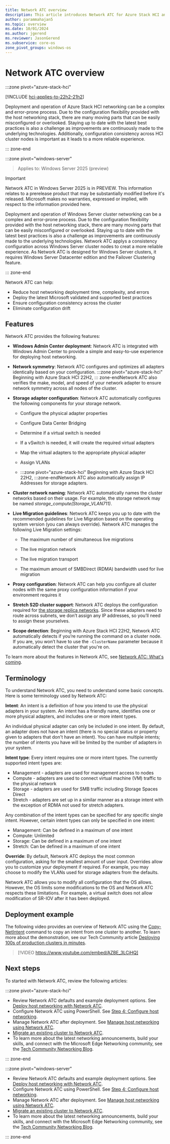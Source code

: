 ```yaml
---
title: Network ATC overview 
description: This article introduces Network ATC for Azure Stack HCI and Windows Server.
author: parammahajan5
ms.topic: overview
ms.date: 10/01/2024
ms.author: jgerend 
ms.reviewer: JasonGerend
ms.subservice: core-os
zone_pivot_groups: windows-os
---
```


# Network ATC overview

:::zone pivot="azure-stack-hci"

[!INCLUDE [hci-applies-to-22h2-21h2](../../includes/hci-applies-to-22h2.md)]

Deployment and operation of Azure Stack HCI networking can be a complex and error-prone process. Due to the configuration flexibility provided with the host networking stack, there are many moving parts that can be easily misconfigured or overlooked. Staying up to date with the latest best practices is also a challenge as improvements are continuously made to the underlying technologies. Additionally, configuration consistency across HCI cluster nodes is important as it leads to a more reliable experience.

::: zone-end

:::zone pivot="windows-server"

>Applies to: Windows Server 2025 (preview)

> [!IMPORTANT]
> Network ATC in Windows Server 2025 is in PREVIEW. This information relates to a prerelease product that may be substantially modified before it's released. Microsoft makes no warranties, expressed or implied, with respect to the information provided here.

Deployment and operation of Windows Server cluster networking can be a complex and error-prone process. Due to the configuration flexibility provided with the host networking stack, there are many moving parts that can be easily misconfigured or overlooked. Staying up to date with the latest best practices is also a challenge as improvements are continuously made to the underlying technologies. Network ATC applys a consistency configuration across Windows Server cluster nodes to creat a more reliable experience. As Network ATC is designed for Windows Server clusters, it requires Windows Server Datacenter edition and the Failover Clustering feature.

::: zone-end

Network ATC can help:

- Reduce host networking deployment time, complexity, and errors
- Deploy the latest Microsoft validated and supported best practices
- Ensure configuration consistency across the cluster
- Eliminate configuration drift

## Features

Network ATC provides the following features:

- **Windows Admin Center deployment**: Network ATC is integrated with Windows Admin Center to provide a simple and easy-to-use experience for deploying host networking.

- **Network symmetry**: Network ATC configures and optimizes all adapters identically based on your configuration. :::zone pivot="azure-stack-hci" Beginning with Azure Stack HCI 22H2, ::: zone-endNetwork ATC also verifies the make, model, and speed of your network adapter to ensure network symmetry across all nodes of the cluster.

- **Storage adapter configuration**: Network ATC automatically configures the following components for your storage network.

  - Configure the physical adapter properties

  - Configure Data Center Bridging

  - Determine if a virtual switch is needed

  - If a vSwitch is needed, it will create the required virtual adapters

  - Map the virtual adapters to the appropriate physical adapter

  - Assign VLANs

  - :::zone pivot="azure-stack-hci" Beginning with Azure Stack HCI 22H2, :::zone-endNetwork ATC also automatically assign IP Addresses for storage adapters.

- **Cluster network naming**: Network ATC automatically names the cluster networks based on their usage. For example, the storage network may be named _storage_compute(Storage\_VLAN711)_.

- **Live Migration guidelines**: Network ATC keeps you up to date with the recommended guidelines for Live Migration based on the operating system version (you can always override). Network ATC manages the following Live Migration settings:

  - The maximum number of simultaneous live migrations

  - The live migration network

  - The live migration transport

  - The maximum amount of SMBDirect (RDMA) bandwidth used for live migration

- **Proxy configuration**: Network ATC can help you configure all cluster nodes with the same proxy configuration information if your environment requires it

- **Stretch S2D cluster support**: Network ATC deploys the configuration required for [the storage replica networks](host-network-requirements.md##stretched-clusters). Since these adapters need to route across subnets, we don’t assign any IP addresses, so you’ll need to assign these yourselves.

- **Scope detection**: Beginning with Azure Stack HCI 22H2, Network ATC automatically detects if you’re running the command on a cluster node. If you are, you won’t have to use the `-ClusterName` parameter because it automatically detect the cluster that you're on.

To learn more about the features in Network ATC, see [Network ATC: What's coming](https://techcommunity.microsoft.com/t5/networking-blog/network-atc-what-s-coming-in-azure-stack-hci-22h2/ba-p/3598442).

## Terminology

To understand Network ATC, you need to understand some basic concepts. Here is some terminology used by Network ATC:

**Intent**: An intent is a definition of how you intend to use the physical adapters in your system. An intent has a friendly name, identifies one or more physical adapters, and includes one or more intent types.

An individual physical adapter can only be included in one intent. By default, an adapter does not have an intent (there is no special status or property given to adapters that don't have an intent). You can have multiple intents; the number of intents you have will be limited by the number of adapters in your system.

**Intent type**: Every intent requires one or more intent types. The currently supported intent types are:

- Management - adapters are used for management access to nodes
- Compute - adapters are used to connect virtual machine (VM) traffic to the physical network
- Storage - adapters are used for SMB traffic including Storage Spaces Direct
- Stretch - adapters are set up in a similar manner as a storage intent with the exception of RDMA not used for stretch adapters.

Any combination of the intent types can be specified for any specific single intent. However, certain intent types can only be specified in one intent:

- Management: Can be defined in a maximum of one intent
- Compute: Unlimited
- Storage: Can be defined in a maximum of one intent
- Stretch: Can be defined in a maximum of one intent

**Override**: By default, Network ATC deploys the most common configuration, asking for the smallest amount of user input. Overrides allow you to customize your deployment if required. For example, you may choose to modify the VLANs used for storage adapters from the defaults.

Network ATC allows you to modify all configuration that the OS allows. However, the OS limits some modifications to the OS and Network ATC respects these limitations. For example, a virtual switch does not allow modification of SR-IOV after it has been deployed.

## Deployment example

The following video provides an overview of Network ATC using the [Copy-NetIntent](/powershell/module/networkatc/copy-netintent) command to copy an intent from one cluster to another. To learn more about the demonstration, see our Tech Community article [Deploying 100s of production clusters in minutes](https://techcommunity.microsoft.com/t5/networking-blog/deploying-100s-of-production-clusters-in-minutes/ba-p/3724977).

> [!VIDEO https://www.youtube.com/embed/AZBE_3LCiHQ]

## Next steps

To started with Network ATC, review the following articles:

:::zone pivot="azure-stack-hci"

- Review Network ATC defaults and example deployment options. See [Deploy host networking with Network ATC](../deploy/network-atc.md?pivots=azure-stack-hci).
- Configure Network ATC using PowerShell. See [Step 4: Configure host networking](../deploy/create-cluster-powershell.md#step-4-configure-host-networking?pivots=azure-stack-hci).
- Manage Network ATC after deployment. See [Manage host networking using Network ATC](../manage/manage-network-atc.md?pivots=azure-stack-hci).
- [Migrate an existing cluster to Network ATC](https://techcommunity.microsoft.com/t5/networking-blog/migrate-an-existing-cluster-to-network-atc/ba-p/3843606).
- To learn more about the latest networking announcements, build your skills, and connect with the Microsoft Edge Networking community, see the [Tech Community Networking Blog](https://techcommunity.microsoft.com/t5/networking-blog/bg-p/NetworkingBlog).

::: zone-end

:::zone pivot="windows-server"

- Review Network ATC defaults and example deployment options. See [Deploy host networking with Network ATC](../deploy/network-atc.md?pivots=windows-server&context=/windows-server/context/windows-server-edge-networking).
- Configure Network ATC using PowerShell. See [Step 4: Configure host networking](../deploy/create-cluster-powershell.md#step-4-configure-host-networking?pivots=windows-server&context=/windows-server/context/windows-server-edge-networking).
- Manage Network ATC after deployment. See [Manage host networking using Network ATC](../manage/manage-network-atc.md?pivots=windows-server&context=/windows-server/context/windows-server-edge-networking).
- [Migrate an existing cluster to Network ATC](https://techcommunity.microsoft.com/t5/networking-blog/migrate-an-existing-cluster-to-network-atc/ba-p/3843606).
- To learn more about the latest networking announcements, build your skills, and connect with the Microsoft Edge Networking community, see the [Tech Community Networking Blog](https://techcommunity.microsoft.com/t5/networking-blog/bg-p/NetworkingBlog).

::: zone-end
